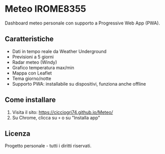 # Meteo IROME8355

Dashboard meteo personale con supporto a Progressive Web App (PWA).

## Caratteristiche
- Dati in tempo reale da Weather Underground
- Previsioni a 5 giorni
- Radar meteo (Windy)
- Grafico temperatura max/min
- Mappa con Leaflet
- Tema giorno/notte
- Supporto PWA: installabile su dispositivi, funziona anche offline

## Come installare
1. Visita il sito: https://cicciogri74.github.io/Meteo/
2. Su Chrome, clicca su `+` o su "Installa app"

## Licenza
Progetto personale - tutti i diritti riservati.
